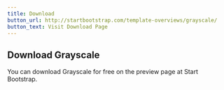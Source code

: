 ```yaml
---
title: Download
button_url: http://startbootstrap.com/template-overviews/grayscale/
button_text: Visit Download Page
---
```


## Download Grayscale

You can download Grayscale for free on the preview page at Start Bootstrap.